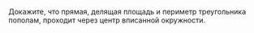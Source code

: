 Докажите, что прямая, делящая площадь и периметр треугольника пополам, проходит через центр вписанной окружности.
